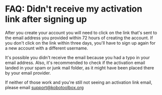 # FAQ: Didn't receive my activation link after signing up

After you create your account you will need to click on the link that's sent to the email address you provided within 72 hours of creating the account. If you don't click on the link within three days, you'll have to sign up again for a new account with a different username.

It's possible you didn't receive the email because you had a typo in your email address. Also, it's recommended to check if the activation email landed in your spam or junk mail folder, as it might have been placed there by your email provider.

If neither of those work and you're still not seeing an activation link email, please email support@kobotoolbox.org
